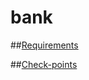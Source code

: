 bank
============

##[Requirements](./requirement/requirement.md)


##[Check-points](./requirement/check-points.md)
